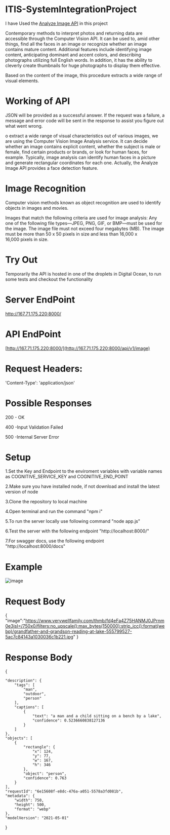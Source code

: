 # ITIS-SystemIntegrationProject
 I have Used  the [Analyze Image API](https://learn.microsoft.com/en-us/azure/cognitive-services/computer-vision/overview-image-analysis?tabs=3-2) in this project

Contemporary methods to interpret photos and returning data are accessible through the Computer Vision API. It can be used to, amid other things, find all the faces in an image or recognize whether an image contains mature content. Additional features include identifying image content, anticipating dominant and accent colors, and describing photographs utilizing full English words. In addition, it has the ability to cleverly create thumbnails for huge photographs to display them effective.

Based on the content of the image, this procedure extracts a wide range of visual elements.

# Working of API

JSON will be provided as a successful answer. If the request was a failure, a message and error code will be sent in the response to assist you figure out what went wrong.

o extract a wide range of visual characteristics out of various images, we are using the Computer Vision Image Analysis service. It can decide whether an image contains explicit content, whether the subject is male or female, find certain products or brands, or look for human faces, for example. Typically, image analysis can identify human faces in a picture and generate rectangular coordinates for each one. Actually, the Analyze Image API provides a face detection feature.

# Image Recognition

Computer vision methods known as object recognition are used to identify objects in images and movies.

Images that match the following criteria are used for image analysis: Any one of the following file types—JPEG, PNG, GIF, or BMP—must be used for the image. The image file must not exceed four megabytes (MB). The image must be more than 50 x 50 pixels in size and less than 16,000 x 16,000 pixels in size.

# Try Out
Temporarily the API is hosted in one of the droplets in Digital Ocean, to run some tests and checkout the functionality
# Server EndPoint
http://167.71.175.220:8000/
# API EndPoint
[http://167.71.175.220:8000/](http://167.71.175.220:8000/api/v1/image)

# Request Headers:

'Content-Type': 'application/json'

# Possible Responses
200 -	OK

400	-Input Validation Failed

500	-Internal Server Error

# Setup


1.Set the Key and Endpoint to the enviroment variables with variable names as COGNITIVE_SERVICE_KEY and COGNITIVE_END_POINT

2.Make sure you have installed node, if not download and install the latest version of node

3.Clone the repository to local machine

4.Open terminal and run the command "npm i"

5.To run the server locally use following command "node app.js"

6.Test the server with the following endpoint "http://localhost:8000/"

7.For swagger docs, use the following endpoint "http://localhost:8000/docs"


# Example
![image](https://github.com/achitnen/ITIS-SystemIntegrationProject/assets/123344473/00d1196f-6ab4-43ea-9aca-40de2f256d3a)

# Request Body
{
"image":"https://www.verywellfamily.com/thmb/fd4eFa4Z75HANMJ0JPrnm0e3jsI=/750x0/filters:no_upscale():max_bytes(150000):strip_icc():format(webp)/grandfather-and-grandson-reading-at-lake-555799527-5ac7c84143a1030036c1b221.jpg"
}

# Response Body

{

    "description": {
        "tags": [
            "man",
            "outdoor",
            "person"
        ],
        "captions": [
            {
                "text": "a man and a child sitting on a bench by a lake",
                "confidence": 0.5236660838127136
            }
        ]
    },
    "objects": [
        {
            "rectangle": {
                "x": 124,
                "y": 77,
                "w": 167,
                "h": 346
            },
            "object": "person",
            "confidence": 0.763
        }
    ],
    "requestId": "6e15608f-e8dc-476a-a051-5578a3fd081b",
    "metadata": {
        "width": 750,
        "height": 500,
        "format": "webp"
    },
    "modelVersion": "2021-05-01"
}


